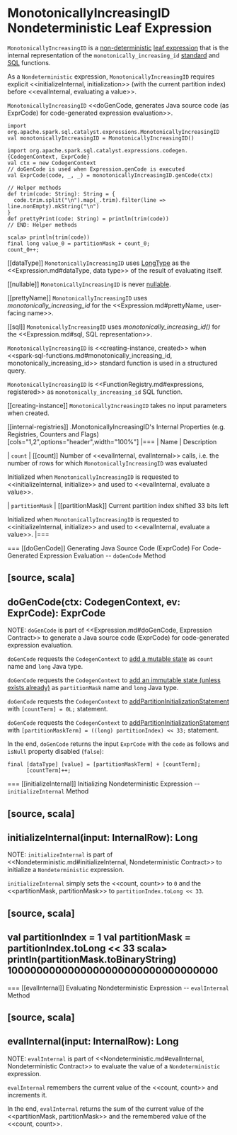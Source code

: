# MonotonicallyIncreasingID Nondeterministic Leaf Expression

`MonotonicallyIncreasingID` is a [non-deterministic](Nondeterministic.md) [leaf expression](Expression.md#LeafExpression) that is the internal representation of the `monotonically_increasing_id` [standard](../spark-sql-functions.md#monotonically_increasing_id) and [SQL](../FunctionRegistry.md#monotonically_increasing_id) functions.

As a `Nondeterministic` expression, `MonotonicallyIncreasingID` requires explicit <<initializeInternal, initialization>> (with the current partition index) before <<evalInternal, evaluating a value>>.

`MonotonicallyIncreasingID` <<doGenCode, generates Java source code (as ExprCode) for code-generated expression evaluation>>.

```text
import org.apache.spark.sql.catalyst.expressions.MonotonicallyIncreasingID
val monotonicallyIncreasingID = MonotonicallyIncreasingID()

import org.apache.spark.sql.catalyst.expressions.codegen.{CodegenContext, ExprCode}
val ctx = new CodegenContext
// doGenCode is used when Expression.genCode is executed
val ExprCode(code, _, _) = monotonicallyIncreasingID.genCode(ctx)

// Helper methods
def trim(code: String): String = {
  code.trim.split("\n").map(_.trim).filter(line => line.nonEmpty).mkString("\n")
}
def prettyPrint(code: String) = println(trim(code))
// END: Helper methods

scala> println(trim(code))
final long value_0 = partitionMask + count_0;
count_0++;
```

[[dataType]]
`MonotonicallyIncreasingID` uses [LongType](../DataType.md#LongType) as the <<Expression.md#dataType, data type>> of the result of evaluating itself.

[[nullable]]
`MonotonicallyIncreasingID` is never [nullable](Expression.md#nullable).

[[prettyName]]
`MonotonicallyIncreasingID` uses *monotonically_increasing_id* for the <<Expression.md#prettyName, user-facing name>>.

[[sql]]
`MonotonicallyIncreasingID` uses *monotonically_increasing_id()* for the <<Expression.md#sql, SQL representation>>.

`MonotonicallyIncreasingID` is <<creating-instance, created>> when <<spark-sql-functions.md#monotonically_increasing_id, monotonically_increasing_id>> standard function is used in a structured query.

`MonotonicallyIncreasingID` is <<FunctionRegistry.md#expressions, registered>> as `monotonically_increasing_id` SQL function.

[[creating-instance]]
`MonotonicallyIncreasingID` takes no input parameters when created.

[[internal-registries]]
.MonotonicallyIncreasingID's Internal Properties (e.g. Registries, Counters and Flags)
[cols="1,2",options="header",width="100%"]
|===
| Name
| Description

| `count`
| [[count]] Number of <<evalInternal, evalInternal>> calls, i.e. the number of rows for which `MonotonicallyIncreasingID` was evaluated

Initialized when `MonotonicallyIncreasingID` is requested to <<initializeInternal, initialize>> and used to <<evalInternal, evaluate a value>>.

| `partitionMask`
| [[partitionMask]] Current partition index shifted 33 bits left

Initialized when `MonotonicallyIncreasingID` is requested to <<initializeInternal, initialize>> and used to <<evalInternal, evaluate a value>>.
|===

=== [[doGenCode]] Generating Java Source Code (ExprCode) For Code-Generated Expression Evaluation -- `doGenCode` Method

[source, scala]
----
doGenCode(ctx: CodegenContext, ev: ExprCode): ExprCode
----

NOTE: `doGenCode` is part of <<Expression.md#doGenCode, Expression Contract>> to generate a Java source code (ExprCode) for code-generated expression evaluation.

`doGenCode` requests the `CodegenContext` to [add a mutable state](../CodegenContext.md#addMutableState) as `count` name and `long` Java type.

`doGenCode` requests the `CodegenContext` to [add an immutable state (unless exists already)](../CodegenContext.md#addImmutableStateIfNotExists) as `partitionMask` name and `long` Java type.

`doGenCode` requests the `CodegenContext` to [addPartitionInitializationStatement](../CodegenContext.md#addPartitionInitializationStatement) with `[countTerm] = 0L;` statement.

`doGenCode` requests the `CodegenContext` to [addPartitionInitializationStatement](../CodegenContext.md#addPartitionInitializationStatement) with `[partitionMaskTerm] = ((long) partitionIndex) << 33;` statement.

In the end, `doGenCode` returns the input `ExprCode` with the `code` as follows and `isNull` property disabled (`false`):

```text
final [dataType] [value] = [partitionMaskTerm] + [countTerm];
      [countTerm]++;
```

=== [[initializeInternal]] Initializing Nondeterministic Expression -- `initializeInternal` Method

[source, scala]
----
initializeInternal(input: InternalRow): Long
----

NOTE: `initializeInternal` is part of <<Nondeterministic.md#initializeInternal, Nondeterministic Contract>> to initialize a `Nondeterministic` expression.

`initializeInternal` simply sets the <<count, count>> to `0` and the <<partitionMask, partitionMask>> to `partitionIndex.toLong << 33`.

[source, scala]
----
val partitionIndex = 1
val partitionMask = partitionIndex.toLong << 33
scala> println(partitionMask.toBinaryString)
1000000000000000000000000000000000
----

=== [[evalInternal]] Evaluating Nondeterministic Expression -- `evalInternal` Method

[source, scala]
----
evalInternal(input: InternalRow): Long
----

NOTE: `evalInternal` is part of <<Nondeterministic.md#evalInternal, Nondeterministic Contract>> to evaluate the value of a `Nondeterministic` expression.

`evalInternal` remembers the current value of the <<count, count>> and increments it.

In the end, `evalInternal` returns the sum of the current value of the <<partitionMask, partitionMask>> and the remembered value of the <<count, count>>.

